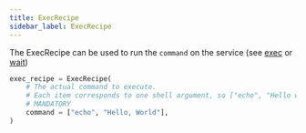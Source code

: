 ```yaml
---
title: ExecRecipe
sidebar_label: ExecRecipe
---
```


The ExecRecipe can be used to run the `command` on the service (see [exec][exec-reference]
or [wait][wait-reference])

```python
exec_recipe = ExecRecipe(
    # The actual command to execute. 
    # Each item corresponds to one shell argument, so ["echo", "Hello world"] behaves as if you ran "echo 'Hello World'" in the shell.
    # MANDATORY
    command = ["echo", "Hello, World"],
)
```

<!--------------- ONLY LINKS BELOW THIS POINT ---------------------->
[exec-reference]: ./plan.md#exec
[wait-reference]: ./plan.md#wait
